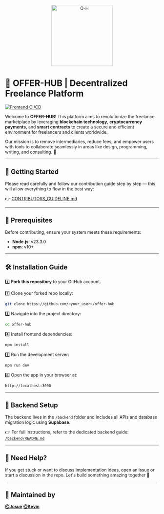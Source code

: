 <div align="center">
  <img src="https://github.com/user-attachments/assets/7799a3c4-ccec-42fc-80d0-226309b8169b" alt="O-H" width="200">
</div>

# 🌟 OFFER-HUB | Decentralized Freelance Platform

[![Frontend CI/CD](https://github.com/OFFER-HUB/offer-hub/workflows/Frontend%20CI%20CD/badge.svg)](https://github.com/OFFER-HUB/offer-hub/actions/workflows/frontend-ci.yml)

Welcome to **OFFER-HUB**! This platform aims to revolutionize the freelance marketplace by leveraging **blockchain technology**, **cryptocurrency payments**, and **smart contracts** to create a secure and efficient environment for freelancers and clients worldwide.

Our mission is to remove intermediaries, reduce fees, and empower users with tools to collaborate seamlessly in areas like design, programming, writing, and consulting. 🚀

---

## 📘 Getting Started

Please read carefully and follow our contribution guide step by step — this will allow everything to flow in the best way:

👉 [CONTRIBUTORS\_GUIDELINE.md](https://github.com/OFFER-HUB/offer-hub/blob/main/docs/CONTRIBUTORS_GUIDELINE.md)

---

## 🚀 Prerequisites

Before contributing, ensure your system meets these requirements:

* **Node.js**: v23.3.0
* **npm**: v10+

---

## 🛠 Installation Guide

1️⃣ **Fork this repository** to your GitHub account.

2️⃣ Clone your forked repo locally:

```bash
git clone https://github.com/<your_user>/offer-hub
```

3️⃣ Navigate into the project directory:

```bash
cd offer-hub
```

4️⃣ Install frontend dependencies:

```bash
npm install
```

5️⃣ Run the development server:

```bash
npm run dev
```

6️⃣ Open the app in your browser at:

```
http://localhost:3000
```

---

## 🧩 Backend Setup

The backend lives in the `/backend` folder and includes all APIs and database migration logic using **Supabase**.

👉 For full instructions, refer to the dedicated backend guide:
[`/backend/README.md`](./backend/README.md)

---

## 💬 Need Help?

If you get stuck or want to discuss implementation ideas, open an issue or start a discussion in the repo. Let's build something amazing together 💫

---

## 🧠 Maintained by

**[@Josué](https://github.com/Josue1908)** 
**[@Kevin](https://github.com/KevinMB0220)** 
